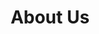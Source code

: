 ---
type: page
layout: about-us
url: "/about-us"
title: About Us
params: 
page-status: inner-page
Page_Title: About Us
Top_Blurb_Title: Simply Commited
Top_Blurb_Paragraph: Our mission at this office is to deliver the finest, most cost
  effective health care treatment available today for you and your family. We will
  only recommend and perform treatment that we would recommend and perform for our
  own family members.
Top_List_Title: We Value
Top_List_Items:
  item_1: Keeping things simple
  item_2: Good positive attitudes
  item_3: Educating and equipping our patients to achieve oral wellness
  item_4: Impecable cleanliness and safety in our work environment
  item_5: The most productive and efficient use of our time and our patients time
  item_6: Solid and well-built relationships with our patients and our team members
Les_Photo: "/pageimg/LesKicklighter.headshot.jpg"
Les_About_Paragraph:
  Paragraph_1: Dr. Kicklighter, a native of Reidsville, Georgia, moved to Statesboro
    in elementary school. In high school he achieved the rank of Eagle Scout and in
    1993 he graduated from Statesboro High School as an honor graduate.
  Paragraph_2: He graduated with a Bachelor of Science in Biology from Georgia Southern
    University in 1997. He graduated with his Doctorate of Dental Medicine from the
    Medical College of Georgia in 2001. In 2015-2016 Dr. Kicklighter completed a mini
    residency at Tufts University in Boston, Massachusetts for Dental Sleep Medicine.
    He has been taking care of patients in the Statesboro area since 2001.
  Paragraph_3: Dr. Kicklighter has been married to his wife Anna since 2002 and they
    have four boys. In his spare time he enjoys coaching soccer and being an inventor.  Dr.
    Kicklighter is a member of Connection Church and he strives to live out his faith
    daily.
Membership_Logos:
  Logo_1: "/pageimg/mem-logo-1.PNG"
  Logo_2: "/pageimg/mem-logo-2.PNG"
  Logo_3: "/pageimg/mem-logo-3.PNG"
  Logo_4: "/pageimg/mem-logo-4.PNG"
Staff_Details:
  Staff_Photo: "/pageimg/SimplyGoodDentistry.StaffPhoto.jpg"
  Staff_1:
    Staff_Name: Leurica Lenette
    Staff_Title: Front Office / Insurance Coordinator
  Staff_2:
    Staff_Name: Debbie Vives
    Staff_Title: Front Office Coordinator
  Staff_3:
    Staff_Name: Tiffany Massey
    Staff_Title: Dental Hygienist
  Staff_4:
    Staff_Name: Gina Gordy
    Staff_Title: Dental Hygienist
  Staff_5:
    Staff_Name: Joie Parrish
    Staff_Title: Dental Hygienist
  Staff_6:
    Staff_Name: Stacey Joyner
    Staff_Title: Dental Assistant

---